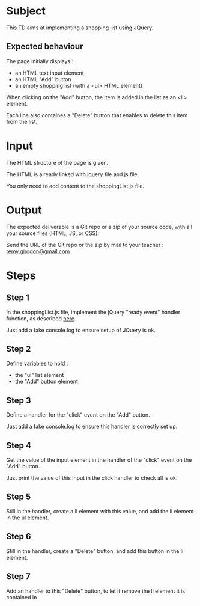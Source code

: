 # Subject

This TD aims at implementing a shopping list using JQuery.

## Expected behaviour

The page initially displays : 
- an HTML text input element
- an HTML "Add" button
- an empty shopping list (with a &lt;ul&gt; HTML element)

When clicking on the "Add" button, the item is added in the list as an &lt;li&gt; element.

Each line also containes a "Delete" button that enables to delete this item from the list.

# Input

The HTML structure of the page is given.

The HTML is already linked with jquery file and js file.

You only need to add content to the shoppingList.js file.

# Output

The expected deliverable is a Git repo or a zip of your source code, with all your source files (HTML, JS, or CSS).

Send the URL of the Git repo or the zip by mail to your teacher : remy.girodon@gmail.com

# Steps

## Step 1

In the shoppingList.js file, implement the jQuery "ready event" handler function, as described [here](https://learn.jquery.com/about-jquery/how-jquery-works).

Just add a fake console.log to ensure setup of JQuery is ok.

## Step 2

Define variables to hold : 
- the "ul" list element
- the "Add" button element 

## Step 3

Define a handler for the "click" event on the "Add" button.

Just add a fake console.log to ensure this handler is correctly set up.

## Step 4

Get the value of the input element in the handler of the "click" event on the "Add" button.

Just print the value of this input in the click handler to check all is ok.

## Step 5

Still in the handler, create a li element with this value, and add the li element in the ul element.

## Step 6

Still in the handler, create a "Delete" button, and add this button in the li element.

## Step 7

Add an handler to this "Delete" button, to let it remove the li element it is contained in.